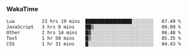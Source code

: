 ### WakaTime

<!--START_SECTION:waka-->

```txt
Lua          23 hrs 19 mins  █████████████████░░░░░░░░   67.49 %
JavaScript   3 hrs 8 mins    ██▒░░░░░░░░░░░░░░░░░░░░░░   09.09 %
Other        2 hrs 14 mins   █▓░░░░░░░░░░░░░░░░░░░░░░░   06.48 %
Text         1 hr 50 mins    █▒░░░░░░░░░░░░░░░░░░░░░░░   05.35 %
CSS          1 hr 31 mins    █░░░░░░░░░░░░░░░░░░░░░░░░   04.43 %
```

<!--END_SECTION:waka-->
